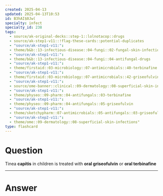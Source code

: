 ```yaml
---
created: 2025-04-13
updated: 2025-04-13T10:53
id: B3hAI$0Jw(
specialty: infect
specialty_id: 238
tags:
  - source/ak-original-decks::step-1::lolnotacop::drugs
  - source/ak-step1-v11::!flag-these-cards::potential-duplicates
  - "source/ak-step1-v11:": 
  - theme/b&b::13-infectious-disease::04-fungi::02-fungal-skin-infections
  - "source/ak-step1-v11:": 
  - theme/b&b::13-infectious-disease::04-fungi::04-antifungal-drugs
  - "source/ak-step1-v11:": 
  - theme/firstaid::03-microbiology::07-antimicrobials::40-terbinafine
  - "source/ak-step1-v11:": 
  - theme/firstaid::03-microbiology::07-antimicrobials::42-griseofulvin
  - "source/ak-step1-v11:": 
  - source/ome-banner::clinical::09-dermatology::08-superficial-skin-infections
  - "source/ak-step1-v11:": 
  - theme/physeo::09-pharm::04-antifungals::03-terbinafine
  - "source/ak-step1-v11:": 
  - theme/physeo::09-pharm::04-antifungals::05-griseofulvin
  - "source/ak-step1-v11:": 
  - theme/sketchypharm::07-antimicrobials::05-antifungals::03-griseofulvin,-terbinafine,-echinocandins
  - "source/ak-step2-v11:": 
  - theme/ome::09-dermatology::08-superficial-skin-infections"
type: flashcard
---
```


# Question
Tinea **capitis** in children is treated with **oral griseofulvin** or **oral terbinafine**

---

# Answer
